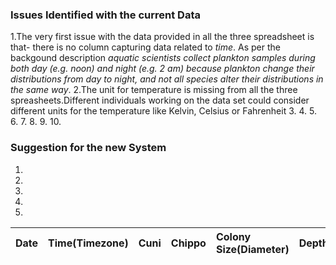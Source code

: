 ### Issues Identified with the current Data
1.The very first issue with the data provided in all the three spreadsheet is that- there is no column capturing data related to *time*. As per the backgound description *aquatic scientists collect plankton samples during both day (e.g. noon) and night (e.g. 2 am) because plankton change their distributions from day to night, and not all species alter their distributions in the same way*.
2.The unit for temperature is missing from all the three spreasheets.Different individuals working on the data set could consider different units for the temperature like Kelvin, Celsius or Fahrenheit
3.
4.
5.
6.
7.
8.
9.
10.

### Suggestion for the new System
1.
2.
3.
4.
5.
| Date 	| Time(Timezone) 	| Cuni 	| Chippo 	| Colony Size(Diameter) 	| Depth(Unit) 	| Temperature(Unit) 	| Chlorophylla 	|
|------	|----------------	|:-----	|:-------	|:----------------------	|:------------	|:------------------	|:-------------	|
